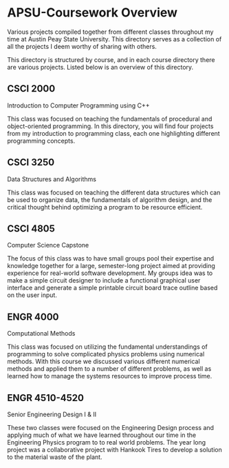 # APSU-Coursework Overview
Various projects compiled together from different classes throughout my time at Austin Peay State University. This directory serves as a collection of all the projects I deem worthy of sharing with others.

This directory is structured by course, and in each course directory there are various projects. Listed below is an overview of this directory.

## CSCI 2000
Introduction to Computer Programming using C++

This class was focused on teaching the fundamentals of procedural and object-oriented programming. In this directory, you will find four projects from my introduction to programming class, each one highlighting different programming concepts. 


## CSCI 3250
Data Structures and Algorithms

This class was focused on teaching the different data structures which can be used to organize data, the fundamentals of algorithm design, and the critical thought behind optimizing a program to be resource efficient.


## CSCI 4805
Computer Science Capstone

The focus of this class was to have small groups pool their expertise and knowledge together for a large, semester-long project aimed at providing experience for real-world software development. My groups idea was to make a simple circuit designer to include a functional graphical user interface and generate a simple printable circuit board trace outline based on the user input.


## ENGR 4000
Computational Methods

This class was focused on utilizing the fundamental understandings of programming to solve complicated physics problems using numerical methods. With this course we discussed various different numerical methods and applied them to a number of different problems, as well as learned how to manage the systems resources to improve process time.


## ENGR 4510-4520
Senior Engineering Design I & II

These two classes were focused on the Engineering Design process and applying much of what we have learned throughout our time in the Engineering Physics program to to real world problems. The year long project was a collaborative project with Hankook Tires to develop a solution to the material waste of the plant.



